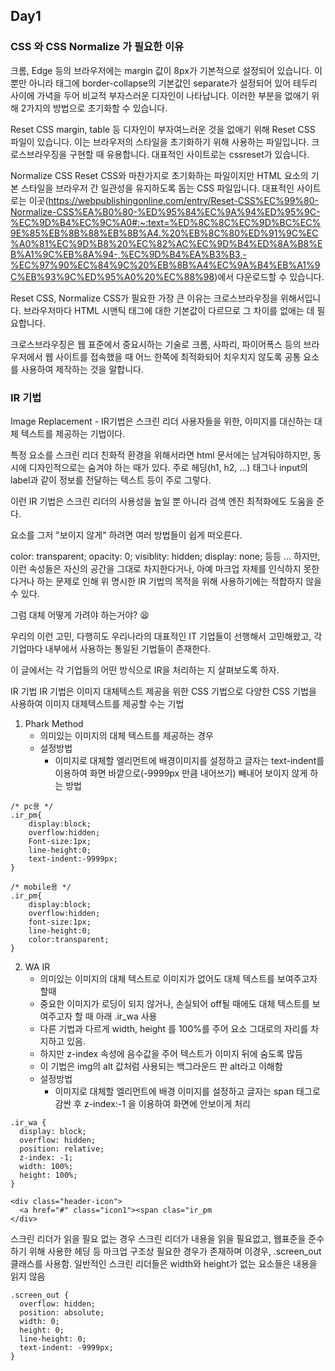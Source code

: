 ## Day1

### CSS 와 CSS Normalize 가 필요한 이유

크롬, Edge 등의 브라우저에는 margin 값이 8px가 기본적으로 설정되어 있습니다. 이뿐만 아니라 <table> 태그에 border-collapse의 기본값인 separate가 설정되어 있어 테두리 사이에 가녁을 두어 비교적 부자스러운 디자인이 나타납니다. 이러한 부분을 없애기 위해 2가지의 방법으로 초기화할 수 있습니다.

Reset CSS
margin, table 등 디자인이 부자여느러운 것을 없애기 위해 Reset CSS 파일이 있습니다. 이는 브라우저의 스타일을 초기화하기 위해 사용하는 파일입니다. 크로스브라우징을 구현할 때 유용합니다. 대표적인 사이트로는 cssreset가 있습니다.

Normalize CSS
Reset CSS와 마찬가지로 초기화하는 파일이지만 HTML 요소의 기본 스타일을 브라우저 간 일관성을 유지하도록 돕는 CSS 파일입니다. 대표적인 사이트로는 이곳(https://webpublishingonline.com/entry/Reset-CSS%EC%99%80-Normalize-CSS%EA%B0%80-%ED%95%84%EC%9A%94%ED%95%9C-%EC%9D%B4%EC%9C%A0#:~:text=%ED%8C%8C%EC%9D%BC%EC%9E%85%EB%8B%88%EB%8B%A4.%20%EB%8C%80%ED%91%9C%EC%A0%81%EC%9D%B8%20%EC%82%AC%EC%9D%B4%ED%8A%B8%EB%A1%9C%EB%8A%94-,%EC%9D%B4%EA%B3%B3,-%EC%97%90%EC%84%9C%20%EB%8B%A4%EC%9A%B4%EB%A1%9C%EB%93%9C%ED%95%A0%20%EC%88%98)에서 다운로드할 수 있습니다.

Reset CSS, Normalize CSS가 필요한 가장 큰 이유는 크로스브라우징을 위해서입니다. 브라우저마다 HTML 시맨틱 태그에 대한 기본값이 다르므로 그 차이를 없애는 데 필요합니다.

크로스브라우징은 웹 표준에서 중요시하는 기술로 크롬, 사파리, 파이어폭스 등의 브라우저에서 웹 사이트를 접속했을 때 어느 한쪽에 최적화되어 치우치지 않도록 공통 요소를 사용하여 제작하는 것을 말합니다.

### IR 기법

Image Replacement - IR기법은 스크린 리더 사용자들을 위한, 이미지를 대신하는 대체 텍스트를 제공하는 기법이다.

특정 요소를 스크린 리더 친화적 환경을 위해서라면 html 문서에는 남겨둬야하지만, 동시에 디자인적으로는 숨겨야 하는 때가 있다. 주로 헤딩(h1, h2, ...) 태그나 input의 label과 같이 정보를 전달하는 텍스트 등이 주로 그렇다.

이런 IR 기법은 스크린 리더의 사용성을 높일 뿐 아니라 검색 엔진 최적화에도 도움을 준다.

요소를 그저 "보이지 않게" 하려면 여러 방법들이 쉽게 떠오른다.

color: transparent;
opacity: 0;
visiblity: hidden;
display: none; 등등 ...
하지만, 이런 속성들은 자신의 공간을 그대로 차지한다거나, 아예 마크업 자체를 인식하지 못한다거나 하는 문제로 인해 위 명시한 IR 기법의 목적을 위해 사용하기에는 적합하지 않을 수 있다.

그럼 대체 어떻게 가려야 하는거야? 😫

우리의 이런 고민, 다행히도 우리나라의 대표적인 IT 기업들이 선행해서 고민해왔고, 각 기업마다 내부에서 사용하는 통일된 기법들이 존재한다.

이 글에서는 각 기업들의 어떤 방식으로 IR을 처리하는 지 살펴보도록 하자.

IR 기법
IR 기법은 이미지 대체텍스트 제공을 위한 CSS 기법으로 다양한 CSS 기법을 사용하여
이미지 대체텍스트를 제공할 수는 기법

1. Phark Method
   - 의미있는 이미지의 대체 텍스트를 제공하는 경우
   - 설정방법
     - 이미지로 대체할 엘리먼트에 배경이미지를 설정하고 글자는 text-indent를 이용하여 화면 바깥으로(-9999px 만큼 내어쓰기) 빼내어 보이지 않게 하는 방법

```
/* pc용 */
.ir_pm{
	display:block;
	overflow:hidden;
	Font-size:1px;
	line-height:0;
	text-indent:-9999px;
}

/* mobile용 */
.ir_pm{
	display:block;
	overflow:hidden;
	font-size:1px;
	line-height:0;
	color:transparent;
}
```

2. WA IR
   - 의미있는 이미지의 대체 텍스트로 이미지가 없어도 대체 텍스트를 보여주고자 할때
   - 중요한 이미지가 로딩이 되지 않거나, 손실되어 off될 때에도 대체 텍스트를 보여주고자 할 때 아래 .ir_wa 사용
   - 다른 기법과 다르게 width, height 를 100%를 주어 요소 그대로의 자리를 차지하고 있음.
   - 하지만 z-index 속성에 음수값을 주어 텍스트가 이미지 뒤에 숨도록 많듬
   - 이 기법은 img의 alt 값처럼 사용되는 백그라운드 판 alt라고 이해함
   - 설정방법
     - 이미지로 대체할 엘리먼트에 배경 이미지를 설정하고 글자는 span 태그로 감싼 후 z-index:-1 을 이용하여 화면에 안보이게 처리

```
.ir_wa {
  display: block;
  overflow: hidden;
  position: relative;
  z-index: -1;
  width: 100%;
  height: 100%;
}
```

```
<div class="header-icon">
  <a href="#" class="icon1"><span clas="ir_pm
</div>
```

스크린 리더가 읽을 필요 없는 경우
스크린 리더가 내용을 읽을 필요없고, 웹표준을 준수하기 위해 사용한 헤딩 등 마크업 구조상 필요한 경우가 존재하며
이경우, .screen_out 클래스를 사용함.
일반적인 스크린 리더들은 width와 height가 없는 요소들은 내용을 읽지 않음

```
.screen_out {
  overflow: hidden;
  position: absolute;
  width: 0;
  height: 0;
  line-height: 0;
  text-indent: -9999px;
}
```
